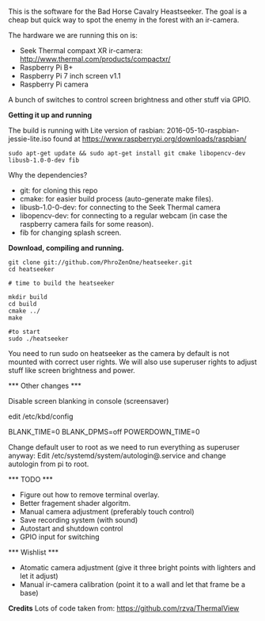 This is the software for the Bad Horse Cavalry Heastseeker. The goal is a cheap but quick way to spot the enemy in the forest with an ir-camera. 

The hardware we are running this on is:

* Seek Thermal compaxt XR ir-camera: http://www.thermal.com/products/compactxr/
* Raspberry Pi B+
* Raspberry Pi 7 inch screen v1.1
* Raspberry Pi camera

A bunch of switches to control screen brightness and other stuff via GPIO.

**Getting it up and running**

The build is running with Lite version of rasbian: 2016-05-10-raspbian-jessie-lite.iso found at  https://www.raspberrypi.org/downloads/raspbian/

```
sudo apt-get update && sudo apt-get install git cmake libopencv-dev libusb-1.0-0-dev fib
```

Why the dependencies?
* git: for cloning this repo
* cmake: for easier build process (auto-generate make files).
* libusb-1.0-0-dev: for connecting to the Seek Thermal camera
* libopencv-dev: for connecting to a regular webcam (in case the raspberry camera fails for some reason).
* fib for changing splash screen.

**Download, compiling and running.**

```
git clone git://github.com/PhroZenOne/heatseeker.git
cd heatseeker

# time to build the heatseeker

mkdir build
cd build
cmake ../
make 

#to start
sudo ./heatseeker 
```

You need to run sudo on heatseeker as the camera by default is not mounted with correct user rights.
We will also use superuser rights to adjust stuff like screen brightness and power.

*** Other changes ***

Disable screen blanking in console (screensaver)

edit /etc/kbd/config

BLANK_TIME=0
BLANK_DPMS=off
POWERDOWN_TIME=0

Change default user to root as we need to run everything as superuser anyway:
Edit /etc/systemd/system/autologin@.service and change autologin from pi to root.

*** TODO *** 

* Figure out how to remove terminal overlay.
* Better fragement shader algoritm.
* Manual camera adjustment (preferably touch control)
* Save recording system (with sound)
* Autostart and shutdown control
* GPIO input for switching

*** Wishlist ***

* Atomatic camera adjustment (give it three bright points with lighters and let it adjust)
* Manual ir-camera calibration (point it to a wall and let that frame be a base)

**Credits**
Lots of code taken from: https://github.com/rzva/ThermalView
